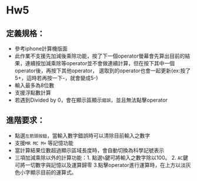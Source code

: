 # **Hw5**
## 定義規格：
- 參考iphone計算機版面
- 此作業不支援先加減後乘除功能，按了下一個operator螢幕會先算出目前的結果，連續按加減乘除等operator並不會做連續計算，但在按下其中一個operator後，再按下其他operator， 選取到的operator也會一起更新(ex:按了5+，這時若再按一下-，就會變成5-)
- 輸入最多為8位數
- 支援浮點數計算
- 若遇到Divided by 0，會在顯示區顯示`錯誤`，並且無法點擊operator

## 進階要求：
- 點選`左箭頭按鈕`，當輸入數字錯誤時可以清除目前輸入之數字
- 支援`MR MC M+` 等記憶功能
- 當計算結果位數超過顯示區域長度時，會自動切換為科學記號表示
- 三項加減乘除以外的計算功能：1. 點選`%`鍵可將輸入之數字除以100。 2. `AC`鍵可將一切數字與記憶以及運算歸零 3.點擊operator進行運算時，在上方以淡灰色小字顯示目前的運算式。